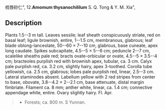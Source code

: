 梳唇砂仁",
12.**Amomum thysanochililum** S. Q. Tong & Y. M. Xia",

## Description
Plants 1.5--3 m tall. Leaves sessile; leaf sheath conspicuously striate, red on basal leaf; ligule brownish, entire, 1--1.5 cm, membranous, glabrous; leaf blade oblong-lanceolate, 50--60 × 7--10 cm, glabrous, base cuneate, apex long caudate. Spikes subcapitate, 4.5--5 × 5--6 cm; peduncle 2--7 cm, scalelike sheaths pale red; bracts ovate-orbicular or ovate, 4.5--5 × 3.5--4 cm; bracteoles purplish red with brownish apex, tubular, ca. 3 cm. Calyx pale purplish red, ca. 3.2 cm, slightly hairy, apex 3-toothed. Corolla tube yellowish, ca. 2.5 cm, glabrous; lobes pale purplish red, linear, 2.5--3 cm. Lateral staminodes absent. Labellum yellow with 2 red stripes from center to base, obovate, 3.8--4.2 × 2--2.1 cm, base attenuate, distal margin fimbriate. Filament ca. 8 mm; anther white, linear, ca. 1.4 cm; connective appendage white, entire. Ovary slightly hairy. Fl. Apr.

> * Forests; ca. 800 m. S Yunnan.
